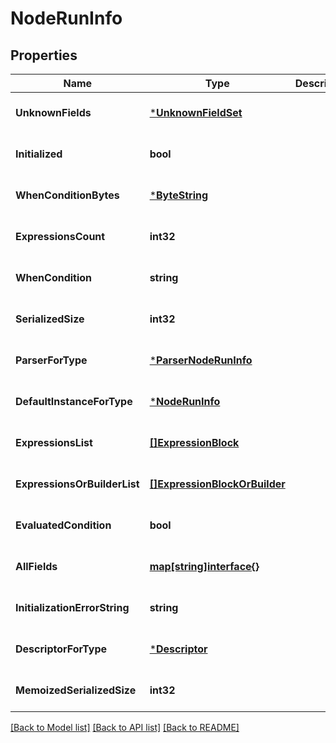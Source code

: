 # NodeRunInfo

## Properties
Name | Type | Description | Notes
------------ | ------------- | ------------- | -------------
**UnknownFields** | [***UnknownFieldSet**](UnknownFieldSet.md) |  | [optional] [default to null]
**Initialized** | **bool** |  | [optional] [default to null]
**WhenConditionBytes** | [***ByteString**](ByteString.md) |  | [optional] [default to null]
**ExpressionsCount** | **int32** |  | [optional] [default to null]
**WhenCondition** | **string** |  | [optional] [default to null]
**SerializedSize** | **int32** |  | [optional] [default to null]
**ParserForType** | [***ParserNodeRunInfo**](ParserNodeRunInfo.md) |  | [optional] [default to null]
**DefaultInstanceForType** | [***NodeRunInfo**](NodeRunInfo.md) |  | [optional] [default to null]
**ExpressionsList** | [**[]ExpressionBlock**](ExpressionBlock.md) |  | [optional] [default to null]
**ExpressionsOrBuilderList** | [**[]ExpressionBlockOrBuilder**](ExpressionBlockOrBuilder.md) |  | [optional] [default to null]
**EvaluatedCondition** | **bool** |  | [optional] [default to null]
**AllFields** | [**map[string]interface{}**](interface{}.md) |  | [optional] [default to null]
**InitializationErrorString** | **string** |  | [optional] [default to null]
**DescriptorForType** | [***Descriptor**](Descriptor.md) |  | [optional] [default to null]
**MemoizedSerializedSize** | **int32** |  | [optional] [default to null]

[[Back to Model list]](../README.md#documentation-for-models) [[Back to API list]](../README.md#documentation-for-api-endpoints) [[Back to README]](../README.md)

